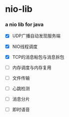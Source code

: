 # nio-lib
### a nio lib for java  

- [x] UDP广播自动发现服务端
- [x] NIO线程调度
- [x] TCP的消息粘包与消息拆包

- [ ] 内存调度与内存复用
- [ ] 文件传输
- [ ] 心跳检测
- [ ] 消息分片
- [ ] 即时语音

